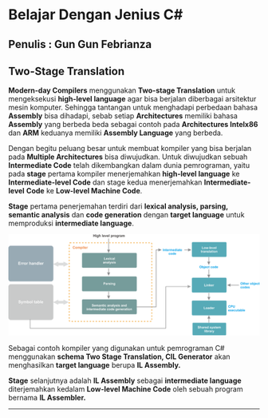 # Belajar Dengan Jenius C#

## Penulis : Gun Gun Febrianza

## Two-Stage Translation

**Modern-day Compilers** menggunakan **Two-stage Translation** untuk mengeksekusi **high-level language** agar bisa berjalan diberbagai arsitektur mesin komputer. Sehingga tantangan untuk menghadapi perbedaan bahasa **Assembly** bisa dihadapi, sebab setiap **Architectures** memiliki bahasa **Assembly** yang berbeda beda sebagai contoh pada **Architectures Intelx86** dan **ARM** keduanya memiliki **Assembly Language** yang berbeda. 

Dengan begitu peluang besar untuk membuat kompiler yang bisa berjalan pada **Multiple Architectures** bisa diwujudkan. 
Untuk diwujudkan sebuah **Intermediate Code** telah dikembangkan dalam dunia pemrograman, yaitu pada **stage** pertama kompiler menerjemahkan **high-level language** ke **Intermediate-level Code** dan stage kedua menerjemahkan **Intermediate-level** **Code** ke **Low-level Machine Code**. 

**Stage** pertama penerjemahan terdiri dari **lexical analysis, parsing, semantic analysis** dan **code generation** dengan **target language** untuk memproduksi **intermediate language**.

![](../../../assets/TwoStageTranslation.png)

Sebagai contoh kompiler yang digunakan untuk pemrograman C# menggunakan **schema Two Stage Translation, CIL Generator** akan menghasilkan **target language** berupa **IL Assembly.** 

**Stage** selanjutnya adalah **IL Assembly** sebagai **intermediate language** diterjemahkan kedalam **Low-level Machine Code** oleh sebuah program bernama **IL Assembler.** 

---------------------

